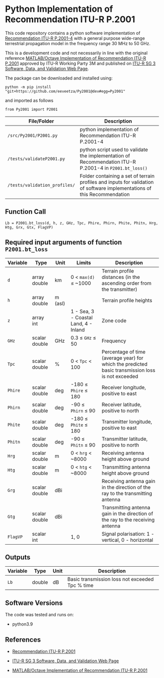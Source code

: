 # Python Implementation of Recommendation ITU-R P.2001

This code repository contains a python software implementation of  [Recommendation ITU-R P.2001-4](https://www.itu.int/rec/R-REC-P.2001/en) with a general purpose wide-range terrestrial propagation model in the frequency range 30 MHz to 50 GHz.    

This is a development code and not necessarily in line with the original reference [MATLAB/Octave Implementation of Recommendation ITU-R P.2001](https://github/eeveetza/p2001) approved by ITU-R Working Party 3M and published on [ITU-R SG 3 Software, Data, and Validation Web Page](https://www.itu.int/en/ITU-R/study-groups/rsg3/Pages/iono-tropo-spheric.aspx).

The package can be downloaded and installed using:
~~~
python -m pip install "git+https://github.com/eeveetza/Py2001@dev#egg=Py2001"   
~~~

and imported as follows
~~~
from Py2001 import P2001
~~~




| File/Folder               | Description                                                         |
|----------------------------|---------------------------------------------------------------------|
|`/src/Py2001/P2001.py`                | python implementation of Recommendation ITU-R P.2001-4         |
|`/tests/validateP2001.py`          | python script used to validate the implementation of Recommendation ITU-R P.2001-4 in `P2001.bt_loss()`             |
|`/tests/validation_profiles/`    | Folder containing a set of terrain profiles and inputs for validation of software implementations  of this Recommendation |


## Function Call


~~~
Lb = P2001.bt_loss(d, h, z, GHz, Tpc, Phire, Phirn, Phite, Phitn, Hrg, Htg, Grx, Gtx, FlagVP)

~~~ 

## Required input arguments of function `P2001.bt_loss`

| Variable          | Type   | Unit | Limits       | Description  |
|-------------------|--------|-------|--------------|--------------|
| `d`               | array double | km   | 0 < `max(d)` ≤ ~1000 | Terrain profile distances (in the ascending order from the transmitter)|
| `h`          | array double | m (asl)   |   | Terrain profile heights |
| `z`          | array int    |       |  1 - Sea, 3 - Coastal Land, 4 - Inland |  Zone code |
| `GHz`               | scalar double | GHz   | 0.3 ≤ `GHz` ≤ 50 | Frequency   |
| `Tpc`               | scalar double | %   | 0 < `Tpc` < 100 | Percentage of time (average year) for which the predicted basic transmission loss is not exceeded |
| `Phire`               | scalar double | deg   | -180 ≤ `Phire` ≤ 180 | Receiver longitude, positive to east   |
| `Phirn`               | scalar double | deg   | -90 ≤ `Phirn` ≤ 90 | Receiver latitude, positive to north     |
| `Phite`               | scalar double | deg   | -180 ≤ `Phite` ≤ 180 | Transmitter longitude, positive to east   |
| `Phitn`               | scalar double | deg   | -90 ≤ `Phitn` ≤ 90   | Transmitter latitude, positive to north     |
| `Hrg`                 | scalar double    | m      |   0 < `hrg`  < ~8000          |  Receiving antenna height above ground |
| `Htg`                 | scalar double    | m      |   0 < `htg`  < ~8000          |  Transmitting antenna height above ground |
| `Grg`                 | scalar double    | dBi      |                             |  Receiving antenna gain in the direction of the ray to the transmitting antenna |
| `Gtg`                 | scalar double    | dBi      |            |  Transmitting antenna gain in the direction of the ray to the receiving antenna |
| `FlagVP`                 | scalar int    |        |   1, 0         |  Signal polarisation: 1 - vertical, 0 - horizontal |

## Outputs ##

| Variable   | Type   | Unit | Description |
|------------|--------|-------|-------------|
| `Lb`    | double | dB    | Basic transmission loss not exceeded Tpc % time |




## Software Versions
The code was tested and runs on:
* python3.9

## References

* [Recommendation ITU-R P.2001](https://www.itu.int/rec/R-REC-P.2001/en)

* [ITU-R SG 3 Software, Data, and Validation Web Page](https://www.itu.int/en/ITU-R/study-groups/rsg3/Pages/iono-tropo-spheric.aspx)

* [MATLAB/Octave Implementation of Recommendation ITU-R P.2001](https://github/eeveetza/p2001)
